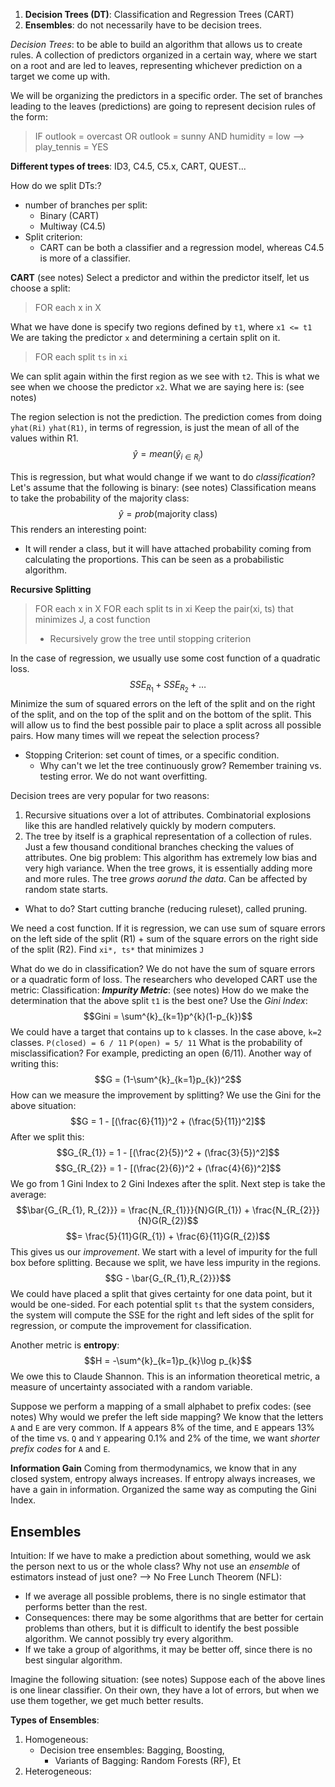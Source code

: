 1) **Decision Trees (DT)**:  Classification and Regression Trees (CART)
2) **Ensembles**: do not necessarily have to be decision trees. 

*Decision Trees*: to be able to build an algorithm that allows us to create rules. 
A collection of predictors organized in a certain way, where we start on a root and are led to leaves, representing whichever prediction on a target we come up with. 

We will be organizing the predictors in a specific order. The set of branches leading to the leaves (predictions) are going to represent decision rules of the form:
> IF outlook = overcast 
> 	OR outlook = sunny 
> 		AND humidity = low --> play_tennis = YES

**Different types of trees**: ID3, C4.5, C5.x, CART, QUEST... 

How do we split DTs:?
- number of branches per split: 
	- Binary (CART)
	- Multiway (C4.5)
- Split criterion: 
	- CART can be both a classifier and a regression model, whereas C4.5 is more of a classifier. 

**CART**
(see notes)
Select a predictor and within the predictor itself, let us choose a split:
> FOR each x in X 

What we have done is specify two regions defined by `t1`, where `x1 <= t1`
We are taking the predictor `x` and determining a certain split on it. 
> FOR each split `ts` in `xi`

We can split again within the first region as we see with `t2`. This is what we see when we choose the predictor `x2`. What we are saying here is:
(see notes)

The region selection is not the prediction. The prediction comes from doing `yhat(Ri)`
`yhat(R1)`, in terms of regression, is just the mean of all of the values within R1. 
$$\hat{y} = mean(\hat{y}_{i \in R_{i}})$$

This is regression, but what would change if we want to do *classification*? 
Let's assume that the following is binary: 
(see notes)
Classification means to take the probability of the majority class:
$$\hat{y} = prob(\text{majority class})$$
This renders an interesting point: 
- It will render a class, but it will have attached probability coming from calculating the proportions. This can be seen as a probabilistic algorithm. 

**Recursive Splitting**
> FOR each x in X
> 	FOR each split ts in xi 
> 		Keep the pair(xi, ts) that minimizes J, a cost function 
>* Recursively grow the tree until stopping criterion

In the case of regression, we usually use some cost function of a quadratic loss.
$$SSE_{R_{1}} + SSE_{R_{2}} + \dots$$
Minimize the sum of squared errors on the left of the split and on the right of the split, and on the top of the split and on the bottom of the split. 
This will allow us to find the best possible pair to place a split across all possible pairs. 
How many times will we repeat the selection process?
- Stopping Criterion: set count of times, or a specific condition. 
	- Why can't we let the tree continuously grow? Remember training vs. testing error. We do not want overfitting. 

Decision trees are very popular for two reasons:
1) Recursive situations over a lot of attributes. Combinatorial explosions like this are handled relatively quickly by modern computers. 
2) The tree by itself is a graphical representation of a collection of rules. Just a few thousand conditional branches checking the values of attributes. 
One big problem: This algorithm has extremely low bias and very high variance. When the tree grows, it is essentially adding more and more rules. The tree *grows aorund the data*. 
Can be affected by random state starts. 
- What to do? Start cutting branche (reducing ruleset), called pruning. 

We need a cost function. If it is regression, we can use sum of square errors on the left side of the split (R1) + sum of the square errors on the right side of the split (R2).
Find `xi*, ts*` that minimizes `J`

What do we do in classification? We do not have the sum of square errors or a quadratic form of loss. The researchers who developed CART use the metric: 
Classification: ***Impurity Metric***: 
(see notes)
How do we make the determination that the above split `t1` is the best one?
Use the *Gini Index*:
$$Gini = \sum^{k}_{k=1}p^{k}(1-p_{k})$$
We could have a target that contains up to `k` classes. In the case above, `k=2` classes. 
`P(closed) = 6 / 11`
`P(open) = 5/ 11`
What is the probability of misclassification? For example, predicting an open (6/11). 
Another way of writing this:
$$G =  (1-\sum^{k}_{k=1}p_{k})^2$$
How can we measure the improvement by splitting? 
We use the Gini for the above situation: 
$$G = 1 - [(\frac{6}{11})^2 + (\frac{5}{11})^2]$$
After we split this:
$$G_{R_{1}} = 1 - [(\frac{2}{5})^2 + (\frac{3}{5})^2]$$
$$G_{R_{2}} = 1 - [(\frac{2}{6})^2 + (\frac{4}{6})^2]$$
We go from 1 Gini Index to 2 Gini Indexes after the split. Next step is take the average: 
$$\bar{G_{R_{1}, R_{2}}} = \frac{N_{R_{1}}}{N}G(R_{1}) + \frac{N_{R_{2}}}{N}G(R_{2})$$
$$= \frac{5}{11}G(R_{1}) + \frac{6}{11}G(R_{2})$$
This gives us our *improvement*. We start with a level of impurity for the full box before splitting. Because we split, we have less impurity in the regions. 
$$G - \bar{G_{R_{1},R_{2}}}$$
We could have placed a split that gives certainty for one data point, but it would be one-sided. For each potential split `ts` that the system considers, the system will compute the SSE for the right and left sides of the split for regression, or compute the improvement for classification. 

Another metric is **entropy**: $$H = -\sum^{k}_{k=1}p_{k}\log p_{k}$$We owe this to Claude Shannon. This is an information theoretical metric, a measure of uncertainty associated with a random variable. 

Suppose we perform a mapping of a small alphabet to prefix codes: 
(see notes)
Why would we prefer the left side mapping? We know that the letters `A` and `E` are very common. If `A` appears 8% of the time, and `E` appears 13% of the time vs. `Q` and `Y` appearing 0.1% and 2% of the time, we want *shorter prefix codes* for `A` and `E`. 

**Information Gain**
Coming from thermodynamics, we know that in any closed system, entropy always increases. If entropy always increases, we have a gain in information. 
Organized the same way as computing the Gini Index. 

## Ensembles 
Intuition: If we have to make a prediction about something, would we ask the person next to us or the whole class? Why not use an *ensemble* of estimators instead of just one? 
--> No Free Lunch Theorem (NFL):
- If we average all possible problems, there is no single estimator that performs better than the rest. 
- Consequences: there may be some algorithms that are better for certain problems than others, but it is difficult to identify the best possible algorithm. We cannot possibly try every algorithm. 
- If we take a group of algorithms, it may be better off, since there is no best singular algorithm. 

Imagine the following situation:
(see notes)
Suppose each of the above lines is one linear classifier. On their own, they have a lot of errors, but when we use them together, we get much better results. 

**Types of Ensembles**:
1) Homogeneous:
	- Decision tree ensembles: Bagging, Boosting, 
		- Variants of Bagging: Random Forests (RF), Et
2) Heterogeneous:
	